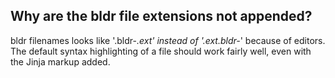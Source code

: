 ## Why are the bldr file extensions not appended?

bldr filenames looks like '.bldr-*.ext' instead of '.ext.bldr-*' because of editors.  The default syntax highlighting of a file should work fairly well, even with the Jinja markup added.